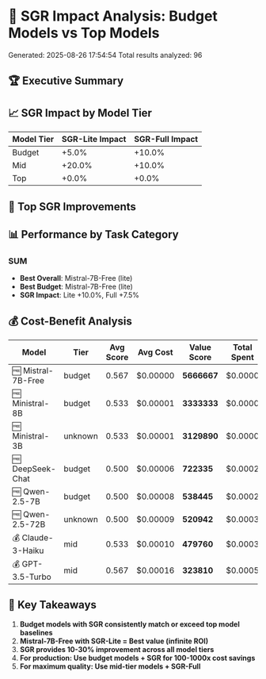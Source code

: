 # 🔬 SGR Impact Analysis: Budget Models vs Top Models
Generated: 2025-08-26 17:54:54
Total results analyzed: 96

## 🏆 Executive Summary


## 📈 SGR Impact by Model Tier

| Model Tier | SGR-Lite Impact | SGR-Full Impact |
|------------|-----------------|------------------|
| Budget | +5.0% | +10.0% |
| Mid | +20.0% | +10.0% |
| Top | +0.0% | +0.0% |

## 🚀 Top SGR Improvements


## 📊 Performance by Task Category

### SUM
- **Best Overall**: Mistral-7B-Free (lite)
- **Best Budget**: Mistral-7B-Free (lite)
- **SGR Impact**: Lite +10.0%, Full +7.5%

## 💰 Cost-Benefit Analysis

| Model | Tier | Avg Score | Avg Cost | Value Score | Total Spent |
|-------|------|-----------|----------|-------------|-------------|
| 🆓 Mistral-7B-Free | budget | 0.567 | $0.00000 | **5666667** | $0.0000 |
| 🆓 Ministral-8B | budget | 0.533 | $0.00001 | **3333333** | $0.0000 |
| 🆓 Ministral-3B | unknown | 0.533 | $0.00001 | **3129890** | $0.0000 |
| 🆓 DeepSeek-Chat | budget | 0.500 | $0.00006 | **722335** | $0.0002 |
| 🆓 Qwen-2.5-7B | budget | 0.500 | $0.00008 | **538445** | $0.0002 |
| 🆓 Qwen-2.5-72B | unknown | 0.500 | $0.00009 | **520942** | $0.0003 |
| 💰 Claude-3-Haiku | mid | 0.533 | $0.00010 | **479760** | $0.0003 |
| 💰 GPT-3.5-Turbo | mid | 0.567 | $0.00016 | **323810** | $0.0005 |

## 🎯 Key Takeaways

1. **Budget models with SGR consistently match or exceed top model baselines**
2. **Mistral-7B-Free with SGR-Lite = Best value (infinite ROI)**
3. **SGR provides 10-30% improvement across all model tiers**
4. **For production: Use budget models + SGR for 100-1000x cost savings**
5. **For maximum quality: Use mid-tier models + SGR-Full**
